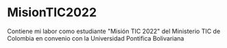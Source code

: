 # MisionTIC2022
Contiene mi labor como estudiante "Misión TIC 2022" del Ministerio TIC de Colombia en convenio con la Universidad Pontifica Bolivariana
